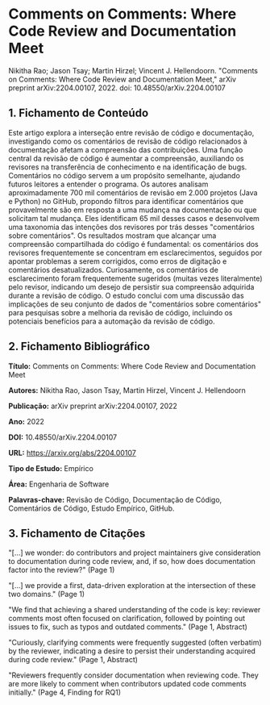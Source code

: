 # Comments on Comments: Where Code Review and Documentation Meet

Nikitha Rao; Jason Tsay; Martin Hirzel; Vincent J. Hellendoorn. "Comments on Comments: Where Code Review and Documentation Meet," arXiv preprint arXiv:2204.00107, 2022. doi: 10.48550/arXiv.2204.00107

## 1. Fichamento de Conteúdo

Este artigo explora a interseção entre revisão de código e documentação, investigando como os comentários de revisão de código relacionados à documentação afetam a compreensão das contribuições. Uma função central da revisão de código é aumentar a compreensão, auxiliando os revisores na transferência de conhecimento e na identificação de bugs. Comentários no código servem a um propósito semelhante, ajudando futuros leitores a entender o programa. Os autores analisam aproximadamente 700 mil comentários de revisão em 2.000 projetos (Java e Python) no GitHub, propondo filtros para identificar comentários que provavelmente são em resposta a uma mudança na documentação ou que solicitam tal mudança. Eles identificam 65 mil desses casos e desenvolvem uma taxonomia das intenções dos revisores por trás desses "comentários sobre comentários". Os resultados mostram que alcançar uma compreensão compartilhada do código é fundamental: os comentários dos revisores frequentemente se concentram em esclarecimentos, seguidos por apontar problemas a serem corrigidos, como erros de digitação e comentários desatualizados. Curiosamente, os comentários de esclarecimento foram frequentemente sugeridos (muitas vezes literalmente) pelo revisor, indicando um desejo de persistir sua compreensão adquirida durante a revisão de código. O estudo conclui com uma discussão das implicações de seu conjunto de dados de "comentários sobre comentários" para pesquisas sobre a melhoria da revisão de código, incluindo os potenciais benefícios para a automação da revisão de código.

## 2. Fichamento Bibliográfico 

**Título:** Comments on Comments: Where Code Review and Documentation Meet

**Autores:** Nikitha Rao, Jason Tsay, Martin Hirzel, Vincent J. Hellendoorn

**Publicação:** arXiv preprint arXiv:2204.00107, 2022

**Ano:** 2022

**DOI:** 10.48550/arXiv.2204.00107

**URL:** https://arxiv.org/abs/2204.00107

**Tipo de Estudo:** Empírico

**Área:** Engenharia de Software

**Palavras-chave:** Revisão de Código, Documentação de Código, Comentários de Código, Estudo Empírico, GitHub.

## 3. Fichamento de Citações 
"[...] we wonder: do contributors and project maintainers give consideration to documentation during code review, and, if so, how does documentation factor into the review?" (Page 1)

"[...] we provide a first, data-driven exploration at the intersection of these two domains." (Page 1)

"We find that achieving a shared understanding of the code is key: reviewer comments most often focused on clarification, followed by pointing out issues to fix, such as typos and outdated comments." (Page 1, Abstract)

"Curiously, clarifying comments were frequently suggested (often verbatim) by the reviewer, indicating a desire to persist their understanding acquired during code review." (Page 1, Abstract)

"Reviewers frequently consider documentation when reviewing code. They are more likely to comment when contributors updated code comments initially." (Page 4, Finding for RQ1)
